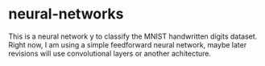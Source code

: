 # neural-networks
This is a neural network y to classify the MNIST handwritten digits dataset.
Right now, I am using a simple feedforward neural network, maybe later revisions will use convolutional layers or another achitecture. 
